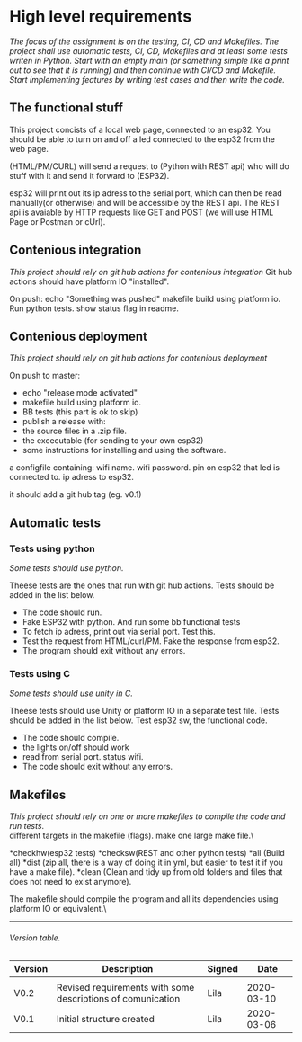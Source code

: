 # High level requirements

*The focus of the assignment is on the testing, CI, CD and Makefiles.
The project shall use automatic tests, CI, CD, Makefiles and at least some tests
writen in Python. Start with an empty main (or something simple like a print out
to see that it is running) and then continue with CI/CD and Makefile.
Start implementing features by writing test cases and then write the code.*

## The functional stuff
This project concists of a local web page, connected to an esp32.
You should be able to turn on and off a led connected to the esp32 from the web page.

(HTML/PM/CURL) will send a request to (Python with REST api) who will do stuff with it and send it forward to (ESP32).

esp32 will print out its ip adress to the serial port,  which can then be read manually(or otherwise) and will be accessible by the REST api. The REST api is avaiable by HTTP requests like GET and POST (we will use HTML Page or Postman or cUrl). 



## Contenious integration
*This project should rely on git hub actions for contenious integration*
Git hub actions should have platform IO "installed".

On push:
echo "Something was pushed"
makefile build using platform io.
Run python tests.
show status flag in readme.

## Contenious deployment
*This project should rely on git hub actions for contenious deployment*

On push to master:
* echo "release mode activated"
* makefile build using platform io.
* BB tests (this part is ok to skip)
* publish a release with:
* the source files in a .zip file.
* the excecutable (for sending to your own esp32)
* some instructions for installing and using the software.

a configfile containing:
	wifi name.
	wifi password.
	pin on esp32 that led is connected to.
	ip adress to esp32.

it should add a git hub tag (eg. v0.1)


## Automatic tests


### Tests using python

*Some tests should use python.*

Theese tests are the ones that run with git hub actions.
Tests should be added in the list below.

* The code should run.
* Fake ESP32 with python. And run some bb functional tests
* To fetch ip adress, print out via serial port. Test this.
* Test the request from HTML/curl/PM. Fake the response from esp32.
* The program should exit without any errors.


### Tests using C

*Some tests should use unity in C.*

Theese tests should use Unity or platform IO in a separate test file.
Tests should be added in the list below.
Test esp32 sw, the functional code.

* The code should compile.
* the lights on/off should work
* read from serial port. status wifi.
* The code should exit without any errors.



## Makefiles

*This project should rely on one or more makefiles to compile the code and run tests*.\
different targets in the makefile (flags). make one large make file.\

*checkhw(esp32 tests)
*checksw(REST and other python tests)
*all (Build all)
*dist (zip all, there is a way of doing it in yml, but easier to test it if you have a make file).
*clean (Clean and tidy up from old folders and files that does not need to exist anymore).

The makefile should compile the program and all its dependencies using platform IO or equivalent.\


---

###### Version table.
Version |Description |Signed | Date
|--- |							      ---| ---|       ---|
|    |   							 |    |	 	 |
|V0.2|Revised requirements with some descriptions of comunication|Lila|2020-03-10|
|V0.1|Initial structure created				   	 |Lila|2020-03-06|
